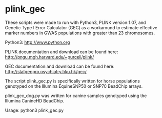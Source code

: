plink_gec
=========
These scripts were made to run with Python3, PLINK version 
1.07, and Genetic Type I Error Calculator (GEC) as a 
workaround to estimate effective marker numbers in GWAS 
populations with greater than 23 chromosomes.

Python3:
http://www.python.org

PLINK documentation and download can be found here:
http://pngu.mgh.harvard.edu/~purcell/plink/

GEC documentation and download can be found here:
http://statgenpro.psychiatry.hku.hk/gec/

The script plink_gec.py is specifically written for horse
populations genotyped on the Illumina EquineSNP50 or SNP70
BeadChip arrays.

plink_gec_dog.py was written for canine samples genotyped
using the Illumina CanineHD BeadChip.

Usage: python3 plink_gec.py
